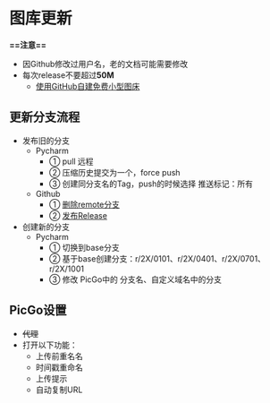 # 图库更新

**==注意==**

- 因Github修改过用户名，老的文档可能需要修改
- 每次release不要超过**50M**
  - [使用GitHub自建免费小型图床](https://feyoudao.cn/pages/d945b5/)



## 更新分支流程

- 发布旧的分支
  - Pycharm
    - ① pull 远程
    - ② 压缩历史提交为一个，force push
    - ③ 创建同分支名的Tag，push的时候选择 推送标记：所有
  - Github
    - ① [删除remote分支](https://github.com/FirstDiscoverer/ImageHosting/branches)
    - ② [发布Release](https://github.com/FirstDiscoverer/ImageHosting/releases/new)
- 创建新的分支
  - Pycharm
    - ① 切换到base分支
    - ② 基于base创建分支：r/2X/0101、r/2X/0401、r/2X/0701、r/2X/1001
    - ③ 修改 PicGo中的 分支名、自定义域名中的分支



## PicGo设置

- ~~代理~~
- 打开以下功能：
  - 上传前重名名
  - 时间戳重命名
  - 上传提示 
  - 自动复制URL 




